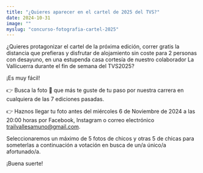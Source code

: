 ```yaml
---
title: "¿Quieres aparecer en el cartel de 2025 del TVS?"
date: 2024-10-31
image: ""
myslug: "concurso-fotografia-cartel-2025"
---
```


<p>¿Quieres protagonizar el cartel de la próxima edición, correr gratis la distancia que prefieras y disfrutar de alojamiento sin coste para 2 personas con desayuno, en una estupenda casa cortesía de nuestro colaborador La Vallicuerra durante el fin de semana del TVS2025?</p>

<p>¡Es muy fácil!</p>

<p>👉 Busca la foto 📸 que más te guste de tu paso por nuestra carrera en cualquiera de las 7 ediciones pasadas.</p>

<p>👉 Haznos llegar tu foto antes del miércoles 6 de Noviembre de 2024 a las 20:00 horas por Facebook, Instagram o correo electrónico  <a href="mailto:trailvallesamuno@gmail.com" title="Envíanos un correo">trailvallesamuno@gmail.com</a>.</p>

<p>Seleccionaremos un máximo de 5 fotos de chicos y otras 5 de chicas para someterlas a continuación a votación en busca de un/a único/a afortunado/a.</p>

<p>¡Buena suerte!</p>
